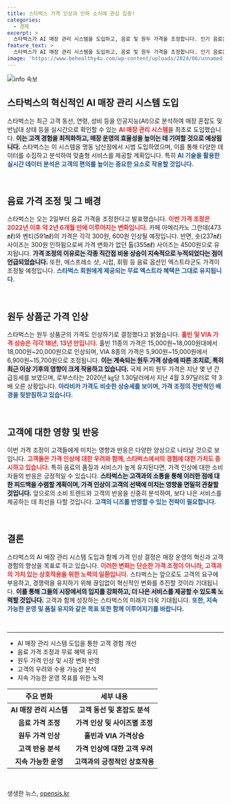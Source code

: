 ```yaml
---
title: 스타벅스 가격 인상과 인하 소식에 관심 집중!
categories:
  - 경제
excerpt: >
  스타벅스가 AI 매장 관리 시스템을 도입하고, 음료 및 원두 가격을 조정합니다. 인기 음료는 소폭 인상되지만, 일부 사이즈는 가격이 내려가 소비자 반응이 주목됩니다.
feature_text: >
  스타벅스가 AI 매장 관리 시스템을 도입하고, 음료 및 원두 가격을 조정합니다. 인기 음료는 소폭 인상되지만, 일부 사이즈는 가격이 내려가 소비자 반응이 주목됩니다.
image: 'https://www.behealthy4u.com/wp-content/uploads/2024/06/unnamed-file.png'
---
```


<p><img src="https://www.behealthy4u.com/wp-content/uploads/2024/06/unnamed-file.png" alt="info 속보" /></p>

<h2 data-ke-size="size26">스타벅스의 혁신적인 AI 매장 관리 시스템 도입</h2>

<p data-ke-size="size16">스타벅스는 최근 고객 동선, 연령, 성비 등을 인공지능(AI)으로 분석하여 매장 혼잡도 및 반납대 상태 등을 실시간으로 확인할 수 있는 <b><span style="color: #ee2323;">AI 매장 관리 시스템</span></b>을 최초로 도입했습니다. <b><span style="background-color: #21538527;">이는 고객 경험을 최적화하고, 매장 운영의 효율성을 높이는 데 기여할 것으로 예상됩니다.</span></b> 스타벅스는 이 시스템을 명동 남산점에서 시범 도입하였으며, 이를 통해 다양한 데이터를 수집하고 분석하여 맞춤형 서비스를 제공할 계획입니다. 특히 <b><span style="color: #1a5490;">AI 기술을 활용한 실시간 데이터 분석은 고객의 편의를 높이는 중요한 요소로 작용할 것입니다.</span></b></p>

<p data-ke-size="size16">&nbsp;</p>

<h2 data-ke-size="size26">음료 가격 조정 및 그 배경</h2>

<p data-ke-size="size16">스타벅스는 오는 2일부터 음료 가격을 조정한다고 발표했습니다. <b><span style="color: #ee2323;">이번 가격 조정은 2022년 이후 약 2년 6개월 만에 이루어지는 변화입니다.</span></b> 카페 아메리카노 그란데(473㎖)와 벤티(591㎖)의 가격은 각각 300원, 600원 인상될 예정입니다. 반면, 숏(237㎖) 사이즈는 300원 인하됨으로써 가격 변화가 없던 톨(355㎖) 사이즈는 4500원으로 유지됩니다. <b><span style="background-color: #21538527;">가격 조정의 이유로는 각종 직간접 비용 상승이 지속적으로 누적되었다는 점이 언급되었습니다.</span></b> 또한, 에스프레소 샷, 시럽, 휘핑 등 음료 옵션인 엑스트라군도 가격이 조정될 예정입니다. <b><span style="color: #1a5490;">스타벅스 회원에게 제공되는 무료 엑스트라 혜택은 그대로 유지됩니다.</span></b></p>

<p data-ke-size="size16">&nbsp;</p>

<h2 data-ke-size="size26">원두 상품군 가격 인상</h2>

<p data-ke-size="size16">스타벅스는 원두 상품군의 가격도 인상하기로 결정했다고 밝혔습니다. <b><span style="color: #ee2323;">홀빈 및 VIA 가격 상승은 각각 18년, 13년 만입니다.</span></b> 홀빈 11종의 가격은 15,000원~18,000원대에서 18,000원~20,000원으로 인상되며, VIA 8종의 가격은 5,900원~15,000원에서 6,900원~15,700원으로 조정됩니다. <b><span style="background-color: #21538527;">이는 계속되는 원두 가격 상승에 따른 조치로, 특히 최근 이상 기후의 영향이 크게 작용하고 있습니다.</span></b> 국제 커피 원두 가격은 지난 몇 년 간 급등세를 보였으며, 로부스타는 2020년 ㎏당 1.30달러에서 지난 4월 3.97달러로 약 3배 오른 상황입니다. <b><span style="color: #1a5490;">아라비카 가격도 비슷한 상승세를 보이며, 가격 조정의 전반적인 배경을 뒷받침하고 있습니다.</span></b></p>

<p data-ke-size="size16">&nbsp;</p>

<h2 data-ke-size="size26">고객에 대한 영향 및 반응</h2>

<p data-ke-size="size16">이번 가격 조정이 고객들에게 미치는 영향과 반응은 다양한 양상으로 나타날 것으로 보입니다. <b><span style="color: #ee2323;">고객들은 가격 인상에 대한 우려와 함께, 스타벅스에서의 경험에 대한 가치도 중시하고 있습니다.</span></b> 특히 음료의 품질과 서비스가 높게 유지된다면, 가격 인상에 대한 소비자들의 반응은 긍정적일 수 있습니다. <b><span style="background-color: #21538527;">스타벅스는 고객과의 소통을 통해 이러한 점에 대한 피드백을 수렴할 계획이며, 가격 인상이 고객의 선택에 미치는 영향을 면밀히 관찰할 것입니다.</span></b> 앞으로의 소비 트렌드와 고객의 반응을 신중히 분석하여, 보다 나은 서비스를 제공하는 데 최선을 다할 것입니다. <b><span style="color: #1a5490;">고객의 니즈를 반영할 수 있는 전략이 필요합니다.</span></b></p>

<p data-ke-size="size16">&nbsp;</p>

<h2 data-ke-size="size26">결론</h2>

<p data-ke-size="size16">스타벅스의 AI 매장 관리 시스템 도입과 함께 가격 인상 결정은 매장 운영의 혁신과 고객 경험의 향상을 목표로 하고 있습니다. <b><span style="color: #ee2323;">이러한 변화는 단순한 가격 조정이 아니라, 고객과의 가치 있는 상호작용을 위한 노력의 일환입니다.</span></b> 스타벅스는 앞으로도 고객의 요구에 부응하고, 경쟁력을 유지하기 위해 끊임없이 혁신적인 변화를 추진할 것이라 기대됩니다. <b><span style="background-color: #21538527;">이를 통해 그들의 시장에서의 입지를 강화하고, 더 나은 서비스를 제공할 수 있도록 노력할 것입니다.</span></b> 고객과 함께 성장하는 스타벅스의 미래가 더욱 기대됩니다. <b><span style="color: #1a5490;">또한, 지속 가능한 운영 및 품질 유지와 같은 목표 또한 함께 이루어지기를 바랍니다.</span></b></p> 

<p data-ke-size="size16">&nbsp;</p>

<hr />

<ul>
    <li>AI 매장 관리 시스템 도입을 통한 고객 경험 개선</li>
    <li>음료 가격 조정과 무료 혜택 유지</li>
    <li>원두 가격 인상 및 시장 변화 반영</li>
    <li>고객의 우려와 수용 가능성 분석</li>
    <li>지속 가능한 운영 목표를 위한 노력</li>
</ul>

<table style="width: 100%;">
    <thead>
        <tr>
            <th style="text-align: center;">주요 변화</th>
            <th style="text-align: center;">세부 내용</th>
        </tr>
    </thead>
    <tbody>
        <tr>
            <td style="text-align: center; height: 17px;"><b>AI 매장 관리 시스템</b></td>
            <td style="text-align: center; height: 17px;"><b>고객 동선 및 혼잡도 분석</b></td>
        </tr>
        <tr>
            <td style="text-align: center; height: 17px;"><b>음료 가격 조정</b></td>
            <td style="text-align: center; height: 17px;"><b>가격 인상 및 사이즈별 조정</b></td>
        </tr>
        <tr>
            <td style="text-align: center; height: 17px;"><b>원두 가격 인상</b></td>
            <td style="text-align: center; height: 17px;"><b>홀빈과 VIA 가격상승</b></td>
        </tr>
        <tr>
            <td style="text-align: center; height: 17px;"><b>고객 반응 분석</b></td>
            <td style="text-align: center; height: 17px;"><b>가격 인상에 대한 고객 우려</b></td>
        </tr>
        <tr>
            <td style="text-align: center; height: 17px;"><b>지속 가능한 운영</b></td>
            <td style="text-align: center; height: 17px;"><b>고객과의 긍정적인 상호작용</b></td>
        </tr>
    </tbody>
</table>

<p data-ke-size="size16">&nbsp;</p>
생생한 뉴스, <a href="https://opensis.kr" rel="dofollow">opensis.kr</a>


